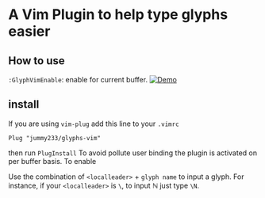 # A Vim Plugin to help type glyphs easier

## How to use
`:GlyphVimEnable`: enable for current buffer.
[![Demo](https://asciinema.org/a/Slcieff00LVAgQz6Rnzcq85sO.svg)](https://asciinema.org/a/Slcieff00LVAgQz6Rnzcq85sO)
## install

If you are using `vim-plug` add this line to your `.vimrc`
```
Plug "jummy233/glyphs-vim"
```
then run `PlugInstall`
To avoid pollute user binding the plugin is activated on per buffer basis. To enable

Use the combination of `<localleader>` + `glyph name` to input a glyph. For instance, if your `<localleader>` is `\`, to input ℕ just type `\N`.

